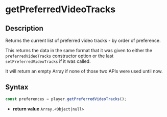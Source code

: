 # getPreferredVideoTracks

## Description

Returns the current list of preferred video tracks - by order of preference.

This returns the data in the same format that it was given to either the
`preferredVideoTracks` constructor option or the last `setPreferredVideoTracks`
if it was called.

It will return an empty Array if none of those two APIs were used until now.

## Syntax

```js
const preferences = player.getPreferredVideoTracks();
```

 - **return value** `Array.<Object|null>`
